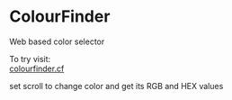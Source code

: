 # ColourFinder
Web based color selector

To try visit:<br>
<a href=colourfinder.cf target=_blank>colourfinder.cf</a>

set scroll to change color and get its RGB and HEX values

